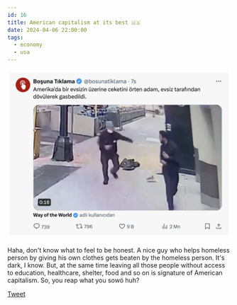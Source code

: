 ```yaml
---
id: 16
title: American capitalism at its best 🇺🇸
date: 2024-04-06 22:00:00
tags: 
  - economy
  - usa
---
```


![Homeless guys beats helpers](./homeless-beating.png)

Haha, don't know what to feel to be honest. A nice guy who helps homeless person by giving his own clothes gets beaten by the homeless person. It's dark, I know. But, at the same time leaving all those people without access to education, healthcare, shelter, food and so on is signature of American capitalism. So, you reap what you sowö huh?

[Tweet](https://twitter.com/bosunatiklama/status/1776590300233744654)